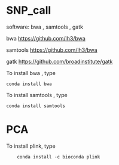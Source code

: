 # SNP_call

software: bwa , samtools , gatk

bwa   https://github.com/lh3/bwa

samtools https://github.com/lh3/bwa

gatk https://github.com/broadinstitute/gatk

To install bwa , type

    conda install bwa
To install samtools , type

    conda install samtools

#   PCA

To install plink, type 

        conda install -c bioconda plink


